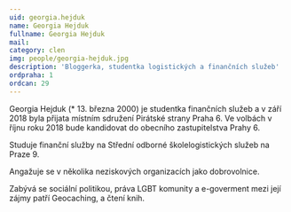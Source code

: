 ```yaml
---
uid: georgia.hejduk
name: Georgia Hejduk
fullname: Georgia Hejduk
mail: 
category: clen
img: people/georgia-hejduk.jpg
description: 'Bloggerka, studentka logistických a finančních služeb'
ordpraha: 1
ordcan: 29
---
```

Georgia Hejduk (* 13. března 2000) je studentka finančních služeb a v září 2018 byla přijata místním sdružení Pirátské strany Praha 6. Ve volbách v říjnu roku 2018 bude kandidovat do obecního zastupitelstva Prahy 6.

Studuje finanční služby na Střední odborné školelogistických služeb na Praze 9.

Angažuje se v několika neziskových organizacích jako dobrovolnice.

Zabývá se sociální politikou, práva LGBT komunity a e-goverment mezi její zájmy patří Geocaching, a čtení knih.
